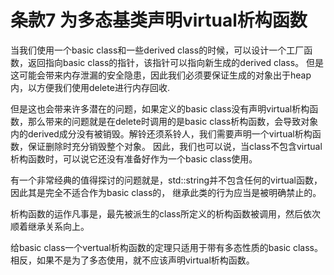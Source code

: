 # 条款7 为多态基类声明virtual析构函数

 当我们使用一个basic class和一些derived class的时候，可以设计一个工厂函数，返回指向basic class的指针，该指针可以指向新生成的derived class。
 但是这可能会带来内存泄漏的安全隐患，因此我们必须要保证生成的对象出于heap内，以方便我们使用delete进行内存回收.

但是这也会带来许多潜在的问题，如果定义的basic class没有声明virtual析构函数，那么带来的问题就是在delete时调用的是basic class析构函数，会导致对象内的derived成分没有被销毁。解铃还须系铃人，我们需要声明一个virtual析构函数，保证删除时充分销毁整个对象。
因此，我们也可以说，当class不包含virtual析构函数时，可以说它还没有准备好作为一个basic class使用。

有一个非常经典的值得探讨的问题就是，std::string并不包含任何的virtual函数，因此其是完全不适合作为basic class的， 继承此类的行为应当是被明确禁止的。

析构函数的运作凡事是，最先被派生的class所定义的析构函数被调用，然后依次顺着继承关系向上。

给basic class一个vertual析构函数的定理只适用于带有多态性质的basic class。相反，如果不是为了多态使用，就不应该声明virtual析构函数。
